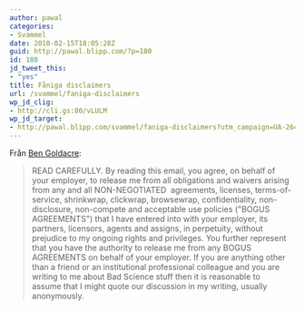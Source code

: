 ```yaml
---
author: pawal
categories:
- Svammel
date: 2010-02-15T18:05:28Z
guid: http://pawal.blipp.com/?p=180
id: 180
jd_tweet_this:
- "yes"
title: Fåniga disclaimers
url: /svammel/faniga-disclaimers
wp_jd_clig:
- http://cli.gs:80/vLULM
wp_jd_target:
- http://pawal.blipp.com/svammel/faniga-disclaimers?utm_campaign=UA-264167-1&utm_medium=twitter&utm_source=twitter
---
```


Från <a href="http://bengoldacre.posterous.com/valentines-patterns">Ben Goldacre</a>:
<blockquote>READ CAREFULLY. By reading this email, you agree, on behalf of your employer, to release me from all obligations and waivers arising from any and all NON-NEGOTIATED  agreements, licenses, terms-of-service, shrinkwrap, clickwrap, browsewrap, confidentiality, non-disclosure, non-compete and acceptable use policies ("BOGUS AGREEMENTS") that I have entered into with your employer, its partners, licensors, agents and assigns, in perpetuity, without prejudice to my ongoing rights and privileges. You further represent that you have the authority to release me from any BOGUS AGREEMENTS on behalf of your employer. If you are anything other than a friend or an institutional professional colleague and you are writing to me about Bad Science stuff then it is reasonable to assume that I might quote our discussion in my writing, usually anonymously.</blockquote>